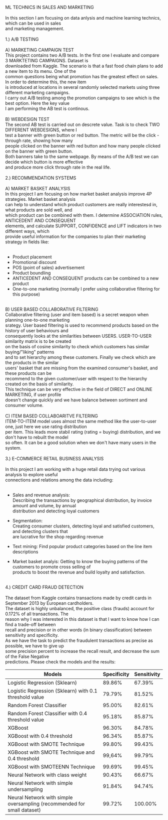 ML TECHNICS IN SALES AND MARKETING<br/>
<br/>
In this section I am focusing on data anlysis and machine learning technics, which can be used in sales <br/>
and marketing management.<br/>
<br/>
1.) A/B TESTING<br/>
<br/>
A) MARKETING CAMPAIGN TEST<br/>
This project contains two A/B tests. In the first one I evaluate and compare 3 MARKTETING CAMPAIGNS. Dataset is <br/>
downloaded from Kaggle. The scenario is that a fast food chain plans to add a new item to its menu. One of the <br/>
common questions being what promotion has the greatest effect on sales. In order to determine this, the new item <br/>
is introduced at locations in several randomly selected markets using three different marketing campaigns.  <br/>
I carry out A/B testing among the promotion campaigns to see which is the best option. Here the key value  <br/>
I am performing the AB test is continous. <br/>
<br/>
B) WEBDESIGN TEST<br/>
The second AB test is carried out on descrete value. Task is to check TWO DIFFERENT WEBDESIGNS, where I  <br/>
test a banner with green button or red button. The metric will be the click -through rate, showing how many <br/>
people clicked on the banner with red button and how many people clicked on the banner with green button.   <br/>
Both banners take to the same webpage. By means of the A/B test we can decide which button is more effective  <br/>
and produce more click through rate in the real life.<br/>
<br/>
2.) RECOMMENDATION SYSTEMS<br/>
<br/>
A) MARKET BASKET ANALYSIS<br/>
In this project I am focusing on how market basket analysis improve 4P strategies. Market basket analysis </br>
can help to understand which product customers are really interestesd in, what products are sold well, and</br>
which product can be combined with them. I determine ASSOCIATION rules, ANTICEDENT AND CONSEQUENT <br/>
elements, and calculate SUPPORT, CONFIDENCE and LIFT indicators in two different ways, which <br/>
provide useful information for the companies to plan their marketing strategy in fields like:<br/>
<br/>
- Product placement<br/>
- Promotional discount<br/>
- POS (point of sales) advertisement <br/>
- Product boundling<br/>
- ANTICEDENT AND CONSEQUENT products can be combined to a new product<br/>
- One-to-one marketing (normally I prefer using collaborative filtering for this purpose)<br/>
 <br/>
 B) USER BASED COLLABORATIVE FILTERING<br/>
 Collaborative filtering (user and item based) is a secret weapon when planning one-to-one marketing <br/> 
 srategy. User based filtering is used to recommend products based on the history of user behaviours and<br/>
consequently looks at the similarities between USERS. USER-TO-USER similarity matrix is to be created <br/>
on the basis of cosine similarity to check which customers has similar buying/"liking" patterns  <br/>
and to set hierarchy among these customers. Finally we check which are the products in the similar  <br/>
users' basket that are missing from the examined consumer's basket, and these products can be   <br/>
recommend to the given customer/user with respect to the hierarchy created on the basis of similarity.<br/>
This technique can be very effective in the field of DIRECT and ONLINE MARKETING, if user profile <br/>
doesn't change quickly and we have balance between sortiment and consumer volume.<br/>
<br/>
 C) ITEM BASED COLLABOARITVE FILTERING<br/>
 ITEM-TO-ITEM model uses almost the same method like the user-to-user one, just here we use rating distribution     <br/>
 per item. This leads more stabil rating (rating = buying) distribution, and we don't have to rebuilt the model <br/>
 so often. It can be a good solution when we don't have many users in the system.<br/>
 <br/>
3.) E-COMMERCE RETAIL BUSINESS ANALYSIS<br/>
<br/>
In this project I am working with a huge retail data trying out various analysis to explore useful <br/>
connections and relations among the data including:<br/>
<br/>

- Sales and revenue analysis:<br/>
 Describing the transactions by geographical distribution, by invoice amount and volume, by annual <br/>
 distribution and detecting loyal customers<br/>

- Segmentation: <br/>
 Creating consumer clusters, detecting loyal and satisfied customers, and detecting clusters that <br/>
 are lucrative for the shop regarding revenue <br/>

- Text mining: Find popular product categories based on the line item descriptions <br/>

- Market basket analyis: 
 Getting to know the buying patterns of the customers to promote cross selling of  <br/>
 products to boost the revenue and build loyalty and satisfaction.<br/>
<br/>
 4.) CREDIT CARD FRAUD DETECTION<br/>
 <br/>
 The dataset from Kaggle contains transactions made by credit cards in September 2013 by European cardholders. <br/>
 The dataset is highly unbalanced, the positive class (frauds) account for 0.172% of all transactions. The <br/>
 reason why I was interested in this dataset is that I want to know how I can find a trade-off between <br/>
  recall and precision or in other words (in binary classification) between sensitivity and specificity.  <br/>
  As we have the task to predict the fraudulent transactions as precise as possible, we have to give up  <br/>
  some precision percent to increase the recall result, and decrease the sum of the False Negative <br/>
  predictions. Please check the models and the results:<br/>
   
   |           Models           | Specificity | Sensitivity |
|----------------------------|--------------------|-------------------|
| Logistic Regression (Sklearn) |        89.86%        |       67.39%        |    
| Logistic Regression (Sklearn) with 0.1 threshold value|        79.79%        |      81.52%       |        
| Random Forest Classifier |        95.00%       |       82.61%        |      
| Random Forest Classifier with 0.4 threshold value |        95.18%      |       85.87%        |   
| XGBoost|        96.30%       |       84.78%        |  
| XGBoost with 0.4 threshold | 96.34%  | 85.87% |  
|       XGBoost with SMOTE Technique         |        99.80%       |       99.43%        |   
|        XGBoost with SMOTE Technique and 0.4 threshold          |        99,64%     |       99.79%       |   
|         XGBoost with SMOTEENN Technique          |        99.69%      |       99.45%        | 
|         Neural Network with class weight          |        90.43%      |       66.67%        | 
|         Neural Network with simple undersampling        |        91.84%     |       94.74%        | 
|         Neural Network with simple oversampling (recommended for small dataset)        |        99.72%      |       100.00%        | 

  
 
